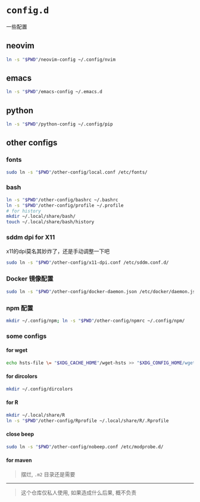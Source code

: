 # `config.d`

一些配置

## neovim

```bash
ln -s "$PWD"/neovim-config ~/.config/nvim
```

## emacs

```bash
ln -s "$PWD"/emacs-config ~/.emacs.d
```

## python

```bash
ln -s "$PWD"/python-config ~/.config/pip
```

## other configs

### fonts

```bash
sudo ln -s "$PWD"/other-config/local.conf /etc/fonts/
```

### bash

```bash
ln -s "$PWD"/other-config/bashrc ~/.bashrc
ln -s "$PWD"/other-config/profile ~/.profile
# for history
mkdir ~/.local/share/bash/
touch ~/.local/share/bash/history
```

### sddm dpi for X11

x11的dpi莫名其妙炸了，还是手动调整一下吧

```bash
sudo ln -s "$PWD"/other-config/x11-dpi.conf /etc/sddm.conf.d/
```

### Docker 镜像配置

```bash
sudo ln -s "$PWD"/other-config/docker-daemon.json /etc/docker/daemon.json
```

### npm 配置

```bash
mkdir ~/.config/npm; ln -s "$PWD"/other-config/npmrc ~/.config/npm/
```

### some configs

#### for wget

```bash
echo hsts-file \= "$XDG_CACHE_HOME"/wget-hsts >> "$XDG_CONFIG_HOME/wgetrc"
```


#### for dircolors

```bash
mkdir ~/.config/dircolors
```

#### for R

```bash
mkdir ~/.local/share/R
ln -s "$PWD"/other-config/Rprofile ~/.local/share/R/.Rprofile
```

#### close beep

```bash
sudo ln -s "$PWD"/other-config/nobeep.conf /etc/modprobe.d/
```

#### for maven

> 摆烂, `.m2` 目录还是需要

---

> 这个仓库仅私人使用, 如果造成什么后果, 概不负责
